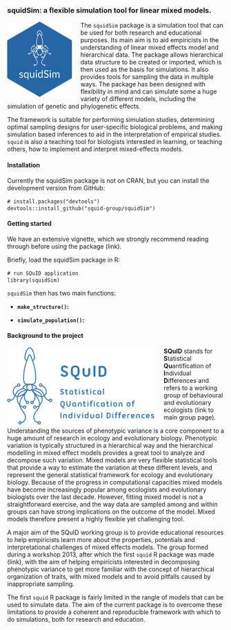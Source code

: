 ### squidSim: a flexible simulation tool for linear mixed models.

<!-- [![CRAN_Status_Badge](https://www.r-pkg.org/badges/version/squid)](https://cran.r-project.org/package=squid)
[![Build
Status](https://travis-ci.org/squid-group/squid.svg?branch=master)](https://travis-ci.org/squid-group/squid)
[![Downloads](http://cranlogs.r-pkg.org/badges/squid?color=brightgreen)](https://cran.rstudio.com/package=squid)
[![total
downloads](http://cranlogs.r-pkg.org/badges/grand-total/squid)](http://cranlogs.r-pkg.org/badges/grand-total/squid) -->

<img id='logo' src='./man/figures/squidSim_blue.png' align='left' alt='' style='padding-right:20px;' width='150'>

The `squidSim` package is a simulation tool that can be used for both research and educational purposes. Its main aim is to aid empiricists in the understanding of linear mixed effects model and hierarchical data. The package allows hierarchical data structure to be created or imported, which is then used as the basis for simulations. It also provides tools for sampling the data in multiple ways. The package has been designed with flexibility in mind and can simulate some a huge variety of different models, including the simulation of genetic and phylogenetic effects. 

The framework is suitable for performing simulation studies, determining optimal sampling designs for user-specific biological problems, and making simulation based inferences to aid in the interpretation of empirical studies. `squid` is also a teaching tool for biologists interested in learning, or teaching others, how to implement and interpret mixed-effects models.
<!-- Second, `squid` offers research opportunities to those who are already familiar with mixed-effects models, as `squid` enables the generation of datasets that users may download and use for a range of simulation-based statistical analyses such as power and sensitivity analysis of multilevel and multivariate data.
 -->


#### Installation

Currently the squidSim package is not on CRAN, but you can install the development version from GitHub:

    # install.packages("devtools")
    devtools::install_github("squid-group/squidSim")


#### Getting started

We have an extensive vignette, which we strongly recommend reading through before using the package (link).

Briefly, load the squidSim package in R: 

    # run SQuID application
    library(squidSim)

`squidSim` then has two main functions:

-   **`make_structure()`:** 

-   **`simulate_population()`:** 



#### Background to the project

<img id='logo' src='./man/figures/logo_2.png' align='left' alt='' style='padding-right:20px;'>

**SQuID** stands for **S**tatistical **Qu**antification of **I**ndividual **D**ifferences and refers to a working group of behavioural and evolutionary ecologists (link to main group page).

Understanding the sources of phenotypic variance is a core component to a huge amount of research in ecology and evolutionary biology. Phenotypic variation is typically structured in a hierarchical way and the hierarchical modelling in mixed effect models provides a great tool to analyze and decompose such variation. Mixed models are very flexible statistical tools that provide a way to estimate the variation at these different levels, and represent the general statistical framework for ecology and evolutionary biology. Because of the progress in computational capacities mixed models have become increasingly popular among ecologists and evolutionary biologists over the last decade. However, fitting mixed model is not a straightforward exercise, and the way data are sampled among and within groups can have strong implications on the outcome of the model. Mixed models therefore present a highly flexible yet challenging tool.

A major aim of the SQuID working group is to provide educational resources to help empiricists learn more about the properties, potentials and interpretational challenges of mixed effects models. The group formed during a workshop 2013, after which the first `squid` R package was made (link), with the aim of helping empiricists interested in decomposing phenotypic variance to get more familiar with the concept of hierarchical organization of traits, with mixed models and to avoid pitfalls caused by inappropriate sampling.

The first `squid` R package is fairly limited in the rangle of models that can be used to simulate data. The aim of the current package is to overcome these limitations to provide a coherent and reproducible framework with which to do simulations, both for research and education. 



